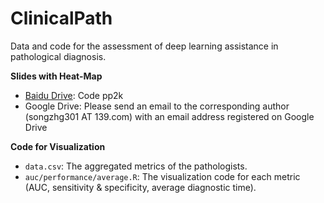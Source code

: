 # ClinicalPath
Data and code for the assessment of deep learning assistance in pathological diagnosis.

<b>Slides with Heat-Map</b>

* [Baidu Drive](https://pan.baidu.com/s/1IjAxYiX4x4lB4Zyi67-yxA): Code pp2k
* Google Drive: Please send an email to the corresponding author (songzhg301 AT 139.com) with an email address registered on Google Drive


<b>Code for Visualization</b>

* `data.csv`: The aggregated metrics of the pathologists.
* `auc/performance/average.R`: The visualization code for each metric (AUC, sensitivity & specificity, average diagnostic time).
